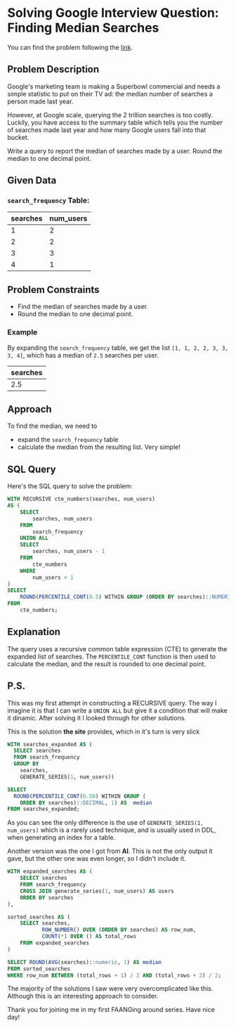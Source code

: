 # Solving Google Interview Question: Finding Median Searches
You can find the problem following the [link](https://datalemur.com/questions/median-search-freq).

## Problem Description

Google's marketing team is making a Superbowl commercial and needs a simple statistic to put on their TV ad: the median number of searches a person made last year.

However, at Google scale, querying the 2 trillion searches is too costly. Luckily, you have access to the summary table which tells you the number of searches made last year and how many Google users fall into that bucket.

Write a query to report the median of searches made by a user. Round the median to one decimal point.

## Given Data

### `search_frequency` Table:

| searches | num_users |
|----------|-----------|
| 1        | 2         |
| 2        | 2         |
| 3        | 3         |
| 4        | 1         |

## Problem Constraints

- Find the median of searches made by a user.
- Round the median to one decimal point.
  
### Example

By expanding the `search_frequency` table, we get the list `[1, 1, 2, 2, 3, 3, 3, 4]`, which has a median of `2.5` searches per user.

| searches |
|----------|
| 2.5 |

## Approach

To find the median, we need to 
  - expand the `search_frequency` table
  - calculate the median from the resulting list. Very simple!

## SQL Query

Here's the SQL query to solve the problem:

```sql
WITH RECURSIVE cte_numbers(searches, num_users) 
AS (
    SELECT 
        searches, num_users
    FROM 
        search_frequency
    UNION ALL
    SELECT    
        searches, num_users - 1
    FROM    
        cte_numbers
    WHERE 
        num_users > 1
)
SELECT 
    ROUND(PERCENTILE_CONT(0.5) WITHIN GROUP (ORDER BY searches)::NUMERIC, 1) AS "Percentile_Cont"
FROM 
    cte_numbers;
```

## Explanation

The query uses a recursive common table expression (CTE) to generate the expanded list of searches. 
The `PERCENTILE_CONT` function is then used to calculate the median, and the result is rounded to one decimal point.




## P.S.

This was my first attempt in constructing a RECURSIVE query. The way I imagine it is that I can write a `UNION ALL` but give it a condition that will make it dinamic.
After solving it I looked through for other solutions. 

This is the solution __the site__ provides, which in it's turn is very slick 
```sql
WITH searches_expanded AS (
  SELECT searches
  FROM search_frequency
  GROUP BY 
    searches, 
    GENERATE_SERIES(1, num_users))

SELECT 
  ROUND(PERCENTILE_CONT(0.50) WITHIN GROUP (
    ORDER BY searches)::DECIMAL, 1) AS  median
FROM searches_expanded;
```
As you can see the only difference is the use of `GENERATE_SERIES(1, num_users)` which is a rarely used technique, and is usually used in DDL, when generating an index for a table.


Another version was the one I got from __AI__. This is not the only output it gave, but the other one was even longer, so I didn't include it.

```sql
WITH expanded_searches AS (
    SELECT searches
    FROM search_frequency
    CROSS JOIN generate_series(1, num_users) AS users
    ORDER BY searches
),

sorted_searches AS (
    SELECT searches,
           ROW_NUMBER() OVER (ORDER BY searches) AS row_num,
           COUNT(*) OVER () AS total_rows
    FROM expanded_searches
)

SELECT ROUND(AVG(searches)::numeric, 1) AS median
FROM sorted_searches
WHERE row_num BETWEEN (total_rows + 1) / 2 AND (total_rows + 2) / 2;
```
The majority of the solutions I saw were very overcomplicated like this. Although this is an interesting approach to consider.

Thank you for joining me in my first FAANGing around series. Have nice day!
 


